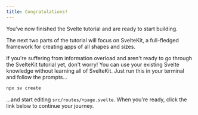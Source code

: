 ```yaml
---
title: Congratulations!
---
```


You've now finished the Svelte tutorial and are ready to start building.

The next two parts of the tutorial will focus on SvelteKit, a full-fledged framework for creating apps of all shapes and sizes.

If you're suffering from information overload and aren't ready to go through the SvelteKit tutorial yet, don't worry! You can use your existing Svelte knowledge without learning all of SvelteKit. Just run this in your terminal and follow the prompts...

```bash
npx sv create
```

...and start editing `src/routes/+page.svelte`. When you're ready, click the link below to continue your journey.
